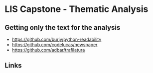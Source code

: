 # LIS Capstone - Thematic Analysis 


## Getting only the text for the analysis

- https://github.com/buriy/python-readability
- https://github.com/codelucas/newspaper
- https://github.com/adbar/trafilatura

## Links
